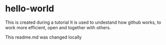 # hello-world
This is created during a tutorial
It is used to undestand how github works, to work more efficient, open and together with others.

This readme.md was changed locally